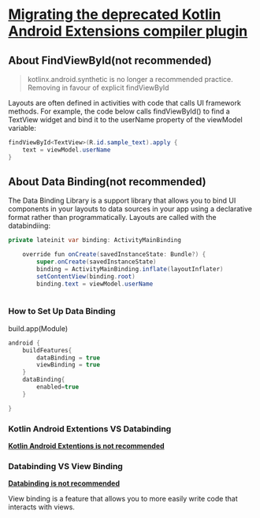 # **[Migrating the deprecated Kotlin Android Extensions compiler plugin](https://proandroiddev.com/migrating-the-deprecated-kotlin-android-extensions-compiler-plugin-to-viewbinding-d234c691dec7)** 

## About FindViewById(not recommended) 
> kotlinx.android.synthetic is no longer a recommended practice. Removing in favour of explicit findViewById 

Layouts are often defined in activities with code that calls UI framework methods. For example, the code below calls findViewById() to find a TextView widget and bind it to the userName property of the viewModel variable:
```java
findViewById<TextView>(R.id.sample_text).apply {
    text = viewModel.userName
}
```

## About Data Binding(not recommended) 
The Data Binding Library is a support library that allows you to bind UI components in your layouts to data sources in your app using a declarative format rather than programmatically.
Layouts are called with the databindiing:
```java
private lateinit var binding: ActivityMainBinding

    override fun onCreate(savedInstanceState: Bundle?) {
        super.onCreate(savedInstanceState)
        binding = ActivityMainBinding.inflate(layoutInflater)
        setContentView(binding.root)
        binding.text = viewModel.userName
        
```

### How to Set Up Data Binding
build.app(Module)
```gradle
android {
    buildFeatures{
        dataBinding = true
        viewBinding = true
    }
    dataBinding{
        enabled=true
    }

}

```





### Kotlin Android Extentions VS  Databinding
**[Kotlin Android Extentions is not recommended](https://developers-jp.googleblog.com/2020/11/the-future-of-kotlin-android-extensions.html)** 

### Databinding VS  View Binding
**[Databinding is not recommended](https://proandroiddev.com/migrating-the-deprecated-kotlin-android-extensions-compiler-plugin-to-viewbinding-d234c691dec7)** 

View binding is a feature that allows you to more easily write code that interacts with views. 


